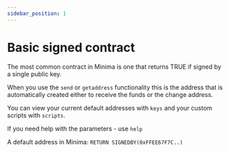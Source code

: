 ```yaml
---
sidebar_position: 1
---
```


# Basic signed contract

The most common contract in Minima is one that returns TRUE if signed by a single public key. 

When you use the `send` or `getaddress` functionality this is the address that is automatically created either to receive the funds or the change address. 

You can view your current default addresses with `keys` and your custom scripts with `scripts`. 

If you need help with the parameters - use `help`

A default address in Minima: `RETURN SIGNEDBY(0xFFEE67F7C..)`
